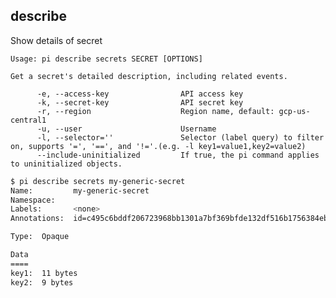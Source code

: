 describe
------------------------------
Show details of secret

    Usage: pi describe secrets SECRET [OPTIONS]

    Get a secret's detailed description, including related events.

          -e, --access-key                API access key
          -k, --secret-key                API secret key
          -r, --region                    Region name, default: gcp-us-central1
          -u, --user                      Username
          -l, --selector=''               Selector (label query) to filter on, supports '=', '==', and '!='.(e.g. -l key1=value1,key2=value2)
          --include-uninitialized         If true, the pi command applies to uninitialized objects.

```sh
$ pi describe secrets my-generic-secret
Name:         my-generic-secret
Namespace:
Labels:       <none>
Annotations:  id=c495c6bddf206723968bb1301a7bf369bfde132df516b1756384eb5f7a064f03

Type:  Opaque

Data
====
key1:  11 bytes
key2:  9 bytes
```

